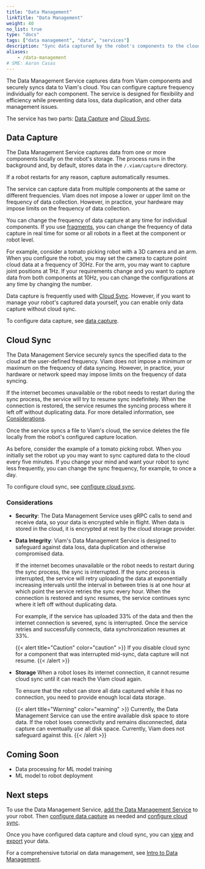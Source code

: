 ```yaml
---
title: "Data Management"
linkTitle: "Data Management"
weight: 40
no_list: true
type: "docs"
tags: ["data management", "data", "services"]
description: "Sync data captured by the robot's components to the cloud."
aliases:
    - /data-management
# SME: Aaron Casas
---
```


The Data Management Service captures data from Viam components and securely syncs data to Viam's cloud.
You can configure capture frequency individually for each component.
The service is designed for flexibility and efficiency while preventing data loss, data duplication, and other data management issues.

The service has two parts: [Data Capture](#data-capture) and [Cloud Sync](#cloud-sync).

## Data Capture

The Data Management Service captures data from one or more components locally on the robot's storage.
The process runs in the background and, by default, stores data in the `/.viam/capture` directory.

If a robot restarts for any reason, capture automatically resumes.

The service can capture data from multiple components at the same or different frequencies.
Viam does not impose a lower or upper limit on the frequency of data collection.
However, in practice, your hardware may impose limits on the frequency of data collection.

You can change the frequency of data capture at any time for individual components.
If you use [fragments](../../appendix/glossary/), you can change the frequency of data capture in real time for some or all robots in a fleet at the component or robot level.

For example, consider a tomato picking robot with a 3D camera and an arm.
When you configure the robot, you may set the camera to capture point cloud data at a frequency of 30Hz.
For the arm, you may want to capture joint positions at 1Hz.
If your requirements change and you want to capture data from both components at 10Hz, you can change the configurations at any time by changing the number.

Data capture is frequently used with [Cloud Sync](#cloud-sync).
However, if you want to manage your robot's captured data yourself, you can enable only data capture without cloud sync.

To configure data capture, see [data capture](../data/configure-data-capture).

## Cloud Sync

The Data Management Service securely syncs the specified data to the cloud at the user-defined frequency.
Viam does not impose a minimum or maximum on the frequency of data syncing.
However, in practice, your hardware or network speed may impose limits on the frequency of data syncing.

If the internet becomes unavailable or the robot needs to restart during the sync process, the service will try to resume sync indefinitely.
When the connection is restored, the service resumes the syncing process where it left off without duplicating data.
For more detailed information, see [Considerations](#considerations).

Once the service syncs a file to Viam's cloud, the service deletes the file locally from the robot's configured capture location.

As before, consider the example of a tomato picking robot.
When you initially set the robot up you may want to sync captured data to the cloud every five minutes.
If you change your mind and want your robot to sync less frequently, you can change the sync frequency, for example, to once a day.

To configure cloud sync, see [configure cloud sync](../data/configure-cloud-sync).

### Considerations

- **Security**: The Data Management Service uses gRPC calls to send and receive data, so your data is encrypted while in flight.
  When data is stored in the cloud, it is encrypted at rest by the cloud storage provider.

- **Data Integrity**: Viam's Data Management Service is designed to safeguard against data loss, data duplication and otherwise compromised data.

    If the internet becomes unavailable or the robot needs to restart during the sync process, the sync is interrupted.
    If the sync process is interrupted, the service will retry uploading the data at exponentially increasing intervals until the interval in between tries is at one hour at which point the service retries the sync every hour.
    When the connection is restored and sync resumes, the service continues sync where it left off without duplicating data.

    For example, if the service has uploaded 33% of the data and then the internet connection is severed, sync is interrupted.
    Once the service retries and successfully connects, data synchronization resumes at 33%.

    {{< alert title="Caution" color="caution" >}}
If you disable cloud sync for a component that was interrupted mid-sync, data capture will not resume.
    {{< /alert >}}

<!-- TODO(npentrel): uncomment once implemented
- **Bandwidth**: Viam’s data synchronization is designed with bandwidth limitations in mind.
    The Data Management Service compresses data before sending it over the network.
    Currently, you cannot control the amount of bandwidth Viam's data synchronization processes uses. -->

- **Storage** When a robot loses its internet connection, it cannot resume cloud sync until it can reach the Viam cloud again.

    To ensure that the robot can store all data captured while it has no connection, you need to provide enough local data storage.

    {{< alert title="Warning" color="warning" >}}
Currently, the Data Management Service can use the entire available disk space to store data.
If the robot loses connectivity and remains disconnected, data capture can eventually use all disk space.
Currently, Viam does not safeguard against this.
    {{< /alert >}}

## Coming Soon

- Data processing for ML model training
- ML model to robot deployment

## Next steps

To use the Data Management Service, [add the Data Management Service](configure-data-capture/#add-the-data-management-service) to your robot.
Then [configure data capture](configure-data-capture) as needed and [configure cloud sync](configure-cloud-sync).

Once you have configured data capture and cloud sync, you can [view](../../manage/data/view) and [export](../../manage/data/export) your data.

For a comprehensive tutorial on data management, see [Intro to Data Management](../../tutorials/data-management-tutorial).
